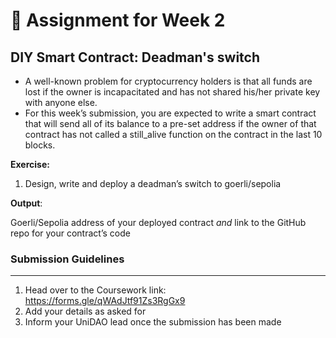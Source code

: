 # 📝 Assignment for Week 2

## DIY Smart Contract: **Deadman's switch**

- A well-known problem for cryptocurrency holders is that all funds are lost if the owner is incapacitated and has not shared his/her private key with anyone else.
- For this week’s submission, you are expected to write a smart contract that will send all of its balance to a pre-set address if the owner of that contract has not called a still_alive function on the contract in the last 10 blocks.

**Exercise:**

1. Design, write and deploy a deadman’s switch to goerli/sepolia

**Output**: 

Goerli/Sepolia address of your deployed contract *and* link to the GitHub repo for your contract’s code


### Submission Guidelines

---

1. Head over to the Coursework link: https://forms.gle/qWAdJtf91Zs3RgGx9
2. Add your details as asked for
3. Inform your UniDAO lead once the submission has been made
